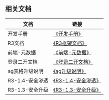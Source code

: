 ## 相关文档

| 文档 | 链接 |
| --- | --- |
| 开发手册 | [《开发手册》](https://burgeon.yuque.com/aacxed/develop/egp6xpusug43ntqg?singleDoc#) |
| R3文档 | [《R3框架文档》](http://share.arkshare.burgeononline.com/repository/shareDocs/1309?key=2c13ab47-b900-4f1e-ac90-b42ba0dc9573) |
| 前端-元数据 | [《前端-元数据》](https://burgeon.yuque.com/aacxed/develop/tpkosk68itk3cmxv?singleDoc#) |
| 登录二开文档 | [《登录二开文档》](https://burgeon.yuque.com/aacxed/develop/dycgspatxwygvxum?singleDoc#) |
| ag表格升级说明 | [《ag升级说明》](https://burgeon.yuque.com/aacxed/develop/sp0xlv6oz24gqdyz?singleDoc#) |
| R3-1.4-安全渗透 | [《R3-1.4-安全渗透》](https://burgeon.yuque.com/aacxed/develop/wa37g6ypactkqfng?singleDoc#) |
| R3-1.3-安全升级 | [《R3-1.3-安全升级》](https://burgeon.yuque.com/aacxed/develop/aytyrdoz2g40ug9f?singleDoc#) |